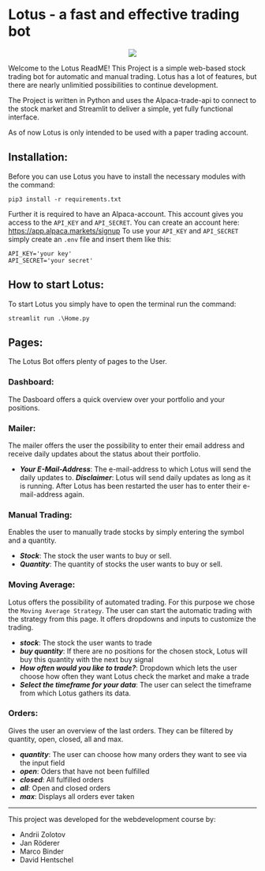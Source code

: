 # Lotus - a fast and effective trading bot

<p align="center">
  <img src="hhttps://github.com/DunkMemes/Lotus/blob/master/logo.png?raw=true" />
</p>

Welcome to the Lotus ReadME!
This Project is a simple web-based stock trading bot for automatic and manual trading. Lotus has a lot of features, but there are nearly unlimitied possibilities to continue development.

The Project is written in Python and uses the Alpaca-trade-api to connect to the stock market and Streamlit to deliver a simple, yet fully functional interface.

As of now Lotus is only intended to be used with a paper trading account.

## Installation:
Before you can use Lotus you have to install the necessary modules with the command: 
```console
pip3 install -r requirements.txt
```
Further it is required to have an Alpaca-account. This account gives you access to the `API_KEY` and `API_SECRET`. 
You can create an account here: https://app.alpaca.markets/signup
To use your `API_KEY` and `API_SECRET` simply create an `.env` file and insert them like this:
```cosole
API_KEY='your key'
API_SECRET='your secret'
```
## How to start Lotus:
To start Lotus you simply have to open the terminal run the command: 
```console
streamlit run .\Home.py
```

## Pages:
The Lotus Bot offers plenty of pages to the User.
### Dashboard:
The Dasboard offers a quick overview over your portfolio and your positions.
### Mailer:
The mailer offers the user the possibility to enter their email address and receive daily updates about the status about their portfolio.
- ***Your E-Mail-Address***: The e-mail-address to which Lotus will send the daily updates to.
***Disclaimer***: Lotus will send daily updates as long as it is running. After Lotus has been restarted the user has to enter their e-mail-address again.
### Manual Trading:
Enables the user to manually trade stocks by simply entering the symbol and a quantity.
- ***Stock***: The stock the user wants to buy or sell.
- ***Quantity***: The quantity of stocks the user wants to buy or sell.
### Moving Average:
Lotus offers the possibility of automated trading. For this purpose we chose the `Moving Average Strategy`.
The user can start the automatic trading with the strategy from this page. It offers dropdowns and inputs to customize the trading.
- ***stock***: The stock the user wants to trade
- ***buy quantity***: If there are no positions for the chosen stock, Lotus will buy this quantity with the next buy signal
- ***How often would you like to trade?***: Dropdown which lets the user choose how often they want Lotus check the market and make a trade
- ***Select the timeframe for your data***: The user can select the timeframe from which Lotus gathers its data.
### Orders:
Gives the user an overview of the last orders. They can be filtered by quantity, open, closed, all and max.
- ***quantity***: The user can choose how many orders they want to see via the input field
- ***open***: Oders that have not been fulfilled
- ***closed***: All fulfilled orders
- ***all***: Open and closed orders
- ***max***: Displays all orders ever taken
----------------------------------
This project was developed for the webdevelopment course by:
- Andrii Zolotov
- Jan Röderer
- Marco Binder
- David Hentschel